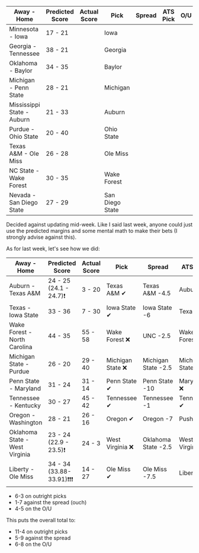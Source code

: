 Away - Home | Predicted Score | Actual Score | Pick | Spread | ATS Pick | O/U | O/U Pick
---|---|---|---|---|---|---|---
Minnesota - Iowa | 17 - 21 |  | Iowa |  |  |  | 
Georgia - Tennessee | 38 - 21 |  | Georgia |  |  |  | 
Oklahoma - Baylor | 34 - 35 |  | Baylor |  |  |  | 
Michigan - Penn State | 28 - 21 |  | Michigan |  |  |  | 
Mississippi State - Auburn | 21 - 33 |  | Auburn |  |  |  | 
Purdue - Ohio State | 20 - 40 |  | Ohio State |  |  |  | 
Texas A&M - Ole Miss | 26 - 28 |  | Ole Miss |  |  |  | 
NC State - Wake Forest | 30 - 35 |  | Wake Forest |  |  |  | 
Nevada - San Diego State | 27 - 29 |  | San Diego State |  |  |  | 
 
Decided against updating mid-week.  Like I said last week, anyone could just use the predicted margins and some mental math to make their bets (I strongly advise against this).

As for last week, let's see how we did:

Away - Home | Predicted Score | Actual Score | Pick | Spread | ATS Pick | O/U | O/U Pick
---|---|---|---|---|---|---|---
Auburn - Texas A&M | 24 - 25 (24.1 - 24.7)❗ | 3 - 20 | Texas A&M ✔ | Texas A&M -4.5 | Auburn ❌ | 50 | Under ✔
Texas - Iowa State | 33 - 36 | 7 - 30 | Iowa State ✔ | Iowa State -6 | Texas ❌ | 60 | Over ❌
Wake Forest - North Carolina | 44 - 35 | 55 - 58 | Wake Forest ❌ | UNC -2.5 | Wake Forest ❌ | 78 | Over ✔
Michigan State - Purdue | 26 - 20 | 29 - 40 | Michigan State ❌ | Michigan State -2.5 | Michigan State ❌ | 54 | Under ❌
Penn State - Maryland | 31 - 24 | 31 - 14 | Penn State ✔ | Penn State -10 | Maryland ❌ | 57 | Under ✔
Tennessee - Kentucky | 30 - 27 | 45 - 42 | Tennessee ✔ | Tennessee -1 | Tennessee ✔ | 58 | Under ❌
Oregon - Washington | 28 - 21 | 26 - 16 | Oregon ✔ | Oregon -7 | Push ➖ | 48 | Over ❌
Oklahoma State - West Virginia | 23 - 24 (22.9 - 23.5)❗ | 24 - 3 | West Virginia ❌ | Oklahoma State -2.5 | West Virginia ❌ | 49 | Under ✔
Liberty - Ole Miss | 34 - 34 (33.88-33.91)❗❗❗ | 14 - 27 | Ole Miss ✔ | Ole Miss -7.5 | Liberty ❌ | 67 | Over ❌

* 6-3 on outright picks
* 1-7 against the spread (ouch)
* 4-5 on the O/U

This puts the overall total to:

* 11-4 on outright picks
* 5-9 against the spread
* 6-8 on the O/U